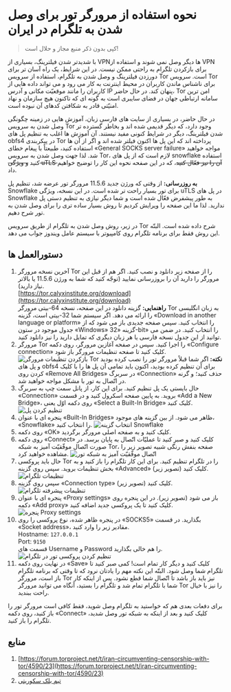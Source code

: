 # نحوه استفاده از مرورگر تور برای وصل شدن به تلگرام در ایران
> کپی بدون ذکر منبع مجاز و حلال است!

با شدیدتر شدن فیلترینگ، بسیاری از VPNها دیگر وصل نمی شوند و استفاده از VPN برای بازکردن تلگرام به راحتی ممکن نیست. در این شرایط، یک راه آسان تر برای دورزدن فیلترینگ و وصل شدن به تلگرام، استفاده از سرویس Tor است. سرویس Tor برای ناشناس ماندن کاربران در محیط اینترنت به کار می رود و می تواند داده هایی از کاربران را مانند موقعیّت مکانی و آدرس IP پنهان کند. در حال حاضر، Tor امن ترین سامانه ارتباطی جهان در فضای سایبری است به گونه ای که تاکنون هیچ سازمان و نهاد امنیّتی قادر به شکافتن کدهای آن نبوده است.

در حال حاضر، در بسیاری از سایت های فارسی زبان، آموزش هایی در زمینه چگونگی وصل شدن به سرویس Tor وجود دارد، که دیگر قدیمی شده اند و بخاطر گسترده تر شدن فیلترینگ، دیگر در شرایط کنونی مفید نیستند. آن آموزش ها اغلب به تنظیم پل های obfs4 در پیکربندی Tor پرداخته اند که این پل ها اکنون فیلتر شده اند و اگر از آن ها استفاده کنید، طبیعتاً با پیغام خطای «General SOCKS server failure» مواجه خواهید شد. لذا جهت وصل شدن به سرویس Tor، لازم است که از پل های snowflake استفاده کنید ~~و ویژگی uTLS آن را نیز فعّال کنید~~، که در این صفحه نحوه این کار را توضیح خواهیم داد.

**به روزرسانی:** از وقتی که ورژن جدید 11.5.6 مرورگر تور عرضه شد، تنظیم پل Snowflake برای تور بسیار راحت تر شده است. در این نسخه، ویژگی uTLS در پل های Snowflake به طور پیشفرض فعّال شده است و شما دیگر نیازی به تنظیم دستی پل ندارید. لذا ما این صفحه را ویرایش کردیم تا روش بسیار ساده تری را برای وصل شدن به تور شرح دهیم.

در زیر، روش وصل شدن به تلگرام از طریق سرویس Tor شرح داده شده است. البتّه این روش فقط برای برنامه تلگرام روی کامپیوتر با سیستم عامل ویندوز جواب می دهد.

## دستورالعمل ها
1. آخرین نسخه مرورگر Tor را از صفحه زیر دانلود و نصب کنید. اگر هم از قبل این مرورگر را دارید آن را بروزرسانی نمایید (توجّه کنید که شما به ورژن 11.5.6 یا بالاتر نیاز دارید).  
[https://tor.calyxinstitute.org/download](https://tor.calyxinstitute.org/download)  
**راهنمایی:** گزینه دانلود در این صفحه، نسخه 64-بیتی مرورگر Tor به زبان انگلیسی را ارائه می دهد. اگر سیستم شما 32-بیتی است، گزینه «Download in another language or platform» را انتخاب کنید. سپس صفحه جدیدی باز می شود که از جدول موجود در ستون «Windows» گزینه «32-bit» را انتخاب کنید. در ضمن می توانید از این جدول نسخه فارسی یا هر زبان دیگری که تمایل دارید را نیز دانلود کنید.
2. مرورگر Tor را اجرا کنید. سپس در صفحه آغازین مرورگر، روی دکمه «Configure connection» کلیک کنید تا صفحه تنظیمات مرورگر باز شود.  
![بازکردن تنظیمات مرورگر Tor](/assets/images/open_tor_settings.png)
**نکته:** اگر شما قبلاً مرورگر تور را نصب کرده بودید و پل های obfs4 برای آن تنظیم کرده بودید، اکنون باید تمامی آن پل ها را با کلیک کردن روی «Remove All Bridges» در سربرگ «Connection» حذف کنید؛ و گرنه در اتّصال به تور با مشکل مواجه خواهید شد.
3. حال بایستی یک پل تنظیم کنید. برای این کار، از پانل سمت چپ به سربرگ «Connection» بروید. به پایین صفحه اسکرول کنید و در قسمت «Add a New Bridge»، روی دکمه اوّل یعنی «Select a Built-In Bridge» کلیک کنید.
![تنظیم کردن پل](/assets/images/bridge_settings2.png)
4. پنجره ای با عنوان «Built-In Bridges» ظاهر می شود. از بین گزینه های موجود، «Snowflake» را انتخاب کنید.
![انتخاب گزینه Snowflake](/assets/images/builtin_bridges.png)
5. روی دکمه «OK» کلیک کنید و به صفحه اصلی مرورگر برگردید.
6. روی دکمه «Connect» کلیک کنید و صبر کنید تا عملیّات اتّصال به پایان برسد. در صورت اتّصال موفّقیّت آمیز به شبکه Tor، صفحه بنفش رنگی شبیه تصویر زیر را مشاهده خواهید کرد. 
![اتّصال موفّقیّت آمیز به شبکه تور](/assets/images/connection_success.png)
7. حال باید پروکسی Tor را در تلگرام تنظیم کنید. برای این کار تلگرام را باز کنید و به بخش تنظیمات بروید. سپس روی گزینه «Advanced» کلیک کنید (تصویر زیر).  
![تنظیمات تلگرام](/assets/images/telegram_settings.png)
8. سپس روی گزینه «Connection type» کلیک کنید (تصویر زیر).  
![تنظیمات پیشرفته تلگرام](/assets/images/tg_advanced_settings.png)
9. پنجره ای با عنوان «Proxy settings» باز می شود (تصویر زیر). در این پنجره روی دکمه «Add proxy» کلیک کنید تا یک پروکسی جدید اضافه کنید.  
![پنجره Proxy settings](/assets/images/tg_proxy_settings.png)
10. در پنجره ظاهر شده، نوع پروکسی را روی «SOCKS5» بگذارید. در قسمت «Socket address»، مقادیر زیر را وارد کنید.  
Hostname: `127.0.0.1`  
Port: `9150`  
قسمت های Username و Password را هم خالی بگذارید.  
![تنظیم کردن پروکسی تور در تلگرام](/assets/images/tor_local_proxy.png)
11. در نهایت روی دکمه «Save» کلیک کنید و دیگر کار تمام است! کمی صبر کنید تا تلگرام شما وصل شود.  البتّه این نکته مهم را یادتان نرود که تا وقتی که برنامه تلگرام باز است، مرورگر Tor نیز باید باز باشد تا اتّصال شما قطع نشود. پس از اینکه کار شما با تلگرام تمام شد و تلگرام را بستید، آنگاه می توانید مرورگر Tor را نیز با خیال راحت ببندید.

برای دفعات بعدی هم که خواستید به تلگرام وصل شوید، فقط کافی است مرورگر تور را باز کنید، روی دکمه «Connect» کلیک کنید و بعد از اینکه به شبکه تور وصل شدید، تلگرام را باز کنید.

## منابع
1. [https://forum.torproject.net/t/iran-circumventing-censorship-with-tor/4590/23](https://forum.torproject.net/t/iran-circumventing-censorship-with-tor/4590/23)
2. [تیم بلک سکوریتی](https://blacksecurityteam.com/troubleshoot-a-tor-broswer-connection/)
